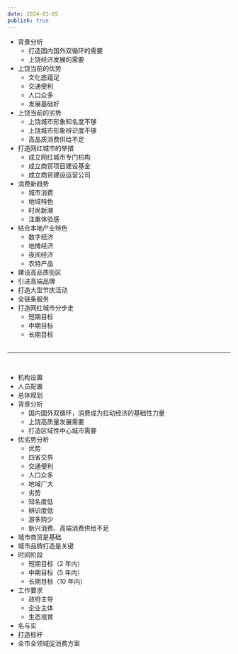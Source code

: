```yaml
---
date: 2024-01-05
publish: true
---
```

   
- 背景分析  
	- 打造国内国外双循环的需要  
	- 上饶经济发展的需要  
- 上饶当前的优势  
	- 文化底蕴足  
	- 交通便利  
	- 人口众多  
	- 发展基础好  
- 上饶当前的劣势  
	- 上饶城市形象知名度不够  
	- 上饶城市形象辨识度不够  
	- 高品质消费供给不足  
- 打造网红城市的举措  
	- 成立网红城市专门机构  
	- 成立商贸项目建设基金  
	- 成立商贸建设运营公司  
- 消费新趋势  
	- 城市消费  
	- 地域特色  
	- 时尚新潮  
	- 注重体验感  
- 结合本地产业特色  
	- 数字经济  
	- 地摊经济  
	- 夜间经济  
	- 农特产品  
- 建设高品质街区  
- 引进高端品牌  
- 打造大型节庆活动  
- 全链条服务  
- 打造网红城市分步走  
	- 短期目标  
	- 中期目标  
	- 长期目标    
‍  
---  
‍  
- 机构设置  
- 人员配置  
- 总体规划  
- 背景分析  
	- 国内国外双循环，消费成为拉动经济的基础性力量  
	- 上饶高质量发展需要  
	- 打造区域性中心城市需要  
- 优劣势分析  
	- 优势  
	- 四省交界  
	- 交通便利  
	- 人口众多  
	- 地域广大  
	- 劣势  
	- 知名度低  
	- 辨识度低  
	- 游多购少  
	- 新兴消费、高端消费供给不足  
- 城市商贸是基础  
- 城市品牌打造是关键  
- 时间阶段  
	- 短期目标（2 年内）  
	- 中期目标（5 年内）  
	- 长期目标（10 年内）  
- 工作要求  
	- 政府主导  
	- 企业主体  
	- 生态培育  
- 名与实  
- 打造标杆  
- 全市全领域促消费方案  
